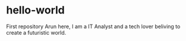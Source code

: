 # hello-world
First repository
Arun here, I am a IT Analyst and a tech lover beliving to create a futuristic world.
